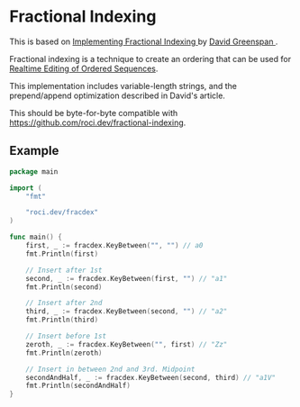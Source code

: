 # Fractional Indexing

This is based on [Implementing Fractional Indexing
](https://observablehq.com/@dgreensp/implementing-fractional-indexing) by [David Greenspan
](https://github.com/dgreensp).

Fractional indexing is a technique to create an ordering that can be used for [Realtime Editing of Ordered Sequences](https://www.figma.com/blog/realtime-editing-of-ordered-sequences/).

This implementation includes variable-length strings, and the prepend/append optimization described in David's article.

This should be byte-for-byte compatible with https://github.com/roci.dev/fractional-indexing.

## Example

```go
package main

import (
	"fmt"

	"roci.dev/fracdex"
)

func main() {
	first, _ := fracdex.KeyBetween("", "") // a0
	fmt.Println(first)

	// Insert after 1st
	second, _ := fracdex.KeyBetween(first, "") // "a1"
	fmt.Println(second)

	// Insert after 2nd
	third, _ := fracdex.KeyBetween(second, "") // "a2"
	fmt.Println(third)

	// Insert before 1st
	zeroth, _ := fracdex.KeyBetween("", first) // "Zz"
	fmt.Println(zeroth)

	// Insert in between 2nd and 3rd. Midpoint
	secondAndHalf, _ := fracdex.KeyBetween(second, third) // "a1V"
	fmt.Println(secondAndHalf)
}
```
